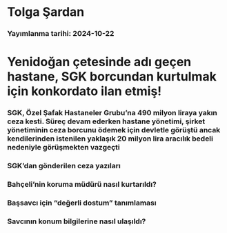 # Tolga Şardan

### Yayımlanma tarihi: 2024-10-22

# Yenidoğan çetesinde adı geçen hastane, SGK borcundan kurtulmak için konkordato ilan etmiş!


### SGK, Özel Şafak Hastaneler Grubu’na 490 milyon liraya yakın ceza kesti. Süreç devam ederken hastane yönetimi, şirket yönetiminin ceza borcunu ödemek için devletle görüştü ancak kendilerinden istenilen yaklaşık 20 milyon lira aracılık bedeli nedeniyle görüşmekten vazgeçti


### SGK’dan gönderilen ceza yazıları


### Bahçeli’nin koruma müdürü nasıl kurtarıldı?


### Başsavcı için “değerli dostum” tanımlaması


### Savcının konum bilgilerine nasıl ulaşıldı?

